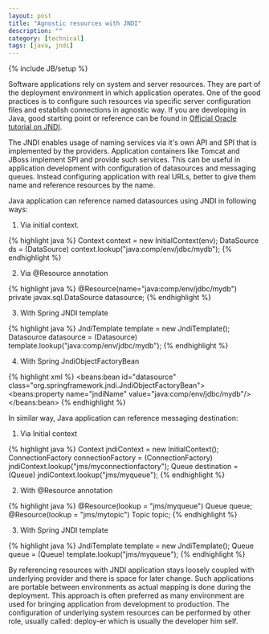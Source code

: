 ```yaml
---
layout: post
title: "Agnostic resources with JNDI"
description: ""
category: [technical]
tags: [java, jndi]
---
```

{% include JB/setup %}

Software applications rely on system and server resources. They are part of the deployment environment in which application operates. One of the good practices is to configure such resources via specific server configuration files and establish connections in agnostic way. If you are developing in Java, good starting point or reference can be found in [Official Oracle tutorial on JNDI](https://docs.oracle.com/javase/tutorial/jndi/).

The JNDI enables usage of naming services via it's own API and SPI that is implemented by the providers. Application containers like Tomcat and JBoss implement SPI and provide such services. This can be useful in application development with configuration of datasources and messaging queues. Instead configuring application with real URLs, better to give them name and reference resources by the name.

Java application can reference named datasources using JNDI in following ways:

1. Via initial context.

{% highlight java %}
Context context = new InitialContext(env);
DataSource ds = (DataSource) context.lookup("java:comp/env/jdbc/mydb");
{% endhighlight %}

2. Via @Resource annotation

{% highlight java %}
@Resource(name="java:comp/env/jdbc/mydb")
private javax.sql.DataSource datasource;
{% endhighlight %}

3. With Spring JNDI template

{% highlight java %}
JndiTemplate template = new JndiTemplate();
Datasource datasource = (Datasource) template.lookup("java:comp/env/jdbc/mydb");
{% endhighlight %}

4. With Spring JndiObjectFactoryBean

{% highlight xml %}
<beans:bean id="datasource" class="org.springframework.jndi.JndiObjectFactoryBean">
    <beans:property name="jndiName" value="java:comp/env/jdbc/mydb"/>
</beans:bean>
{% endhighlight %}

In similar way, Java application can reference messaging destination:

1. Via Initial context

{% highlight java %}
Context jndiContext = new InitialContext(); 
ConnectionFactory connectionFactory = (ConnectionFactory)    
	jndiContext.lookup("jms/myconnectionfactory"); 
Queue destination = (Queue) jndiContext.lookup("jms/myqueue"); 
{% endhighlight %}

2. With @Resource annotation

{% highlight java %}
@Resource(lookup = "jms/myqueue") Queue queue;
@Resource(lookup = "jms/mytopic") Topic topic;
{% endhighlight %}

3. With Spring JNDI template

{% highlight java %}
JndiTemplate template = new JndiTemplate();
Queue queue = (Queue) template.lookup("jms/myqueue");
{% endhighlight %}

By referencing resources with JNDI application stays loosely coupled with underlying provider and there is space for later change. Such applications are portable between environments as actual mapping is done during the deployment. This approach is often preferred as many environment are used for bringing application from development to production. The configuration of underlying system resources can be performed by other role, usually called: deploy-er which is usually the developer him self.